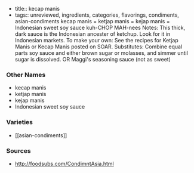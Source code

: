 - title:: kecap manis
- tags:: unreviewed, ingredients, categories, flavorings, condiments, asian-condiments
kecap manis = ketjap manis = kejap manis = Indonesian sweet soy sauce kuh-CHOP MAH-nees Notes: This thick, dark sauce is the Indonesian ancester of ketchup. Look for it in Indonesian markets. To make your own: See the recipes for Ketjap Manis or Kecap Manis posted on SOAR. Substitutes: Combine equal parts soy sauce and either brown sugar or molasses, and simmer until sugar is dissolved. OR Maggi's seasoning sauce (not as sweet)

### Other Names

* kecap manis
* ketjap manis
* kejap manis
* Indonesian sweet soy sauce

### Varieties

* [[asian-condiments]]

### Sources
* http://foodsubs.com/CondimntAsia.html
